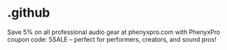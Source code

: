 # .github
Save 5% on all professional audio gear at phenyxpro.com with PhenyxPro coupon code: 5SALE – perfect for performers, creators, and sound pros!

